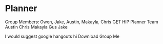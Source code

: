 # Planner
Group Members: Owen, Jake, Austin, Makayla, Chris
GET HIP Planner Team
Austin
Chris
Makayla
Gus
Jake

I would suggest google hangouts
hi
Download Group Me
